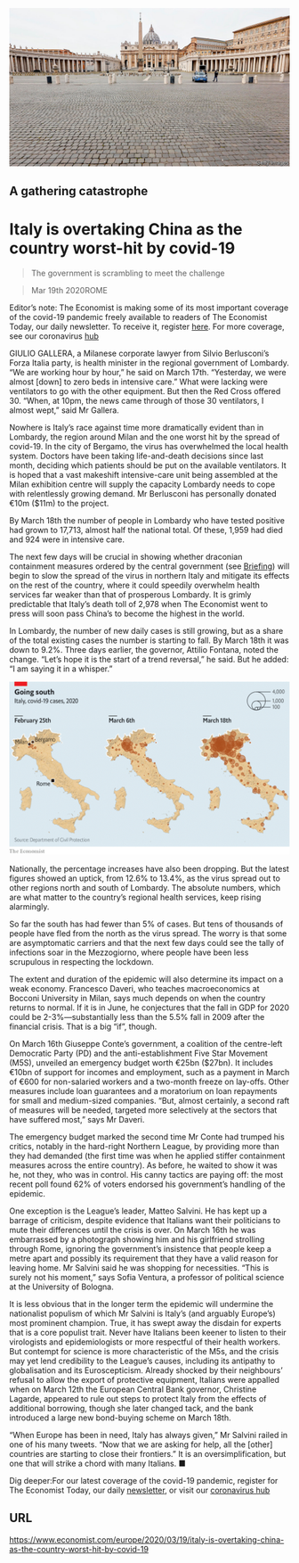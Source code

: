 ![](./images/20200321_EUP008_0.jpg)

## A gathering catastrophe

# Italy is overtaking China as the country worst-hit by covid-19

> The government is scrambling to meet the challenge

> Mar 19th 2020ROME

Editor’s note: The Economist is making some of its most important coverage of the covid-19 pandemic freely available to readers of The Economist Today, our daily newsletter. To receive it, register [here](https://www.economist.com//newslettersignup). For more coverage, see our coronavirus [hub](https://www.economist.com//coronavirus)

GIULIO GALLERA, a Milanese corporate lawyer from Silvio Berlusconi’s Forza Italia party, is health minister in the regional government of Lombardy. “We are working hour by hour,” he said on March 17th. “Yesterday, we were almost [down] to zero beds in intensive care.” What were lacking were ventilators to go with the other equipment. But then the Red Cross offered 30. “When, at 10pm, the news came through of those 30 ventilators, I almost wept,” said Mr Gallera.

Nowhere is Italy’s race against time more dramatically evident than in Lombardy, the region around Milan and the one worst hit by the spread of covid-19. In the city of Bergamo, the virus has overwhelmed the local health system. Doctors have been taking life-and-death decisions since last month, deciding which patients should be put on the available ventilators. It is hoped that a vast makeshift intensive-care unit being assembled at the Milan exhibition centre will supply the capacity Lombardy needs to cope with relentlessly growing demand. Mr Berlusconi has personally donated €10m ($11m) to the project.

By March 18th the number of people in Lombardy who have tested positive had grown to 17,713, almost half the national total. Of these, 1,959 had died and 924 were in intensive care.

The next few days will be crucial in showing whether draconian containment measures ordered by the central government (see [Briefing](https://www.economist.com//briefing/2020/03/19/in-europe-and-around-the-world-governments-are-getting-tougher)) will begin to slow the spread of the virus in northern Italy and mitigate its effects on the rest of the country, where it could speedily overwhelm health services far weaker than that of prosperous Lombardy. It is grimly predictable that Italy’s death toll of 2,978 when The Economist went to press will soon pass China’s to become the highest in the world.

In Lombardy, the number of new daily cases is still growing, but as a share of the total existing cases the number is starting to fall. By March 18th it was down to 9.2%. Three days earlier, the governor, Attilio Fontana, noted the change. “Let’s hope it is the start of a trend reversal,” he said. But he added: “I am saying it in a whisper.”



![](./images/20200321_EUM906.png)

Nationally, the percentage increases have also been dropping. But the latest figures showed an uptick, from 12.6% to 13.4%, as the virus spread out to other regions north and south of Lombardy. The absolute numbers, which are what matter to the country’s regional health services, keep rising alarmingly.

So far the south has had fewer than 5% of cases. But tens of thousands of people have fled from the north as the virus spread. The worry is that some are asymptomatic carriers and that the next few days could see the tally of infections soar in the Mezzogiorno, where people have been less scrupulous in respecting the lockdown.

The extent and duration of the epidemic will also determine its impact on a weak economy. Francesco Daveri, who teaches macroeconomics at Bocconi University in Milan, says much depends on when the country returns to normal. If it is in June, he conjectures that the fall in GDP for 2020 could be 2-3%—substantially less than the 5.5% fall in 2009 after the financial crisis. That is a big “if”, though.

On March 16th Giuseppe Conte’s government, a coalition of the centre-left Democratic Party (PD) and the anti-establishment Five Star Movement (M5S), unveiled an emergency budget worth €25bn ($27bn). It includes €10bn of support for incomes and employment, such as a payment in March of €600 for non-salaried workers and a two-month freeze on lay-offs. Other measures include loan guarantees and a moratorium on loan repayments for small and medium-sized companies. “But, almost certainly, a second raft of measures will be needed, targeted more selectively at the sectors that have suffered most,” says Mr Daveri.

The emergency budget marked the second time Mr Conte had trumped his critics, notably in the hard-right Northern League, by providing more than they had demanded (the first time was when he applied stiffer containment measures across the entire country). As before, he waited to show it was he, not they, who was in control. His canny tactics are paying off: the most recent poll found 62% of voters endorsed his government’s handling of the epidemic.

One exception is the League’s leader, Matteo Salvini. He has kept up a barrage of criticism, despite evidence that Italians want their politicians to mute their differences until the crisis is over. On March 16th he was embarrassed by a photograph showing him and his girlfriend strolling through Rome, ignoring the government’s insistence that people keep a metre apart and possibly its requirement that they have a valid reason for leaving home. Mr Salvini said he was shopping for necessities. “This is surely not his moment,” says Sofia Ventura, a professor of political science at the University of Bologna.

It is less obvious that in the longer term the epidemic will undermine the nationalist populism of which Mr Salvini is Italy’s (and arguably Europe’s) most prominent champion. True, it has swept away the disdain for experts that is a core populist trait. Never have Italians been keener to listen to their virologists and epidemiologists or more respectful of their health workers. But contempt for science is more characteristic of the M5s, and the crisis may yet lend credibility to the League’s causes, including its antipathy to globalisation and its Euroscepticism. Already shocked by their neighbours’ refusal to allow the export of protective equipment, Italians were appalled when on March 12th the European Central Bank governor, Christine Lagarde, appeared to rule out steps to protect Italy from the effects of additional borrowing, though she later changed tack, and the bank introduced a large new bond-buying scheme on March 18th.

“When Europe has been in need, Italy has always given,” Mr Salvini railed in one of his many tweets. “Now that we are asking for help, all the [other] countries are starting to close their frontiers.” It is an oversimplification, but one that will strike a chord with many Italians. ■

Dig deeper:For our latest coverage of the covid-19 pandemic, register for The Economist Today, our daily [newsletter](https://www.economist.com//newslettersignup), or visit our [coronavirus hub](https://www.economist.com//coronavirus)

## URL

https://www.economist.com/europe/2020/03/19/italy-is-overtaking-china-as-the-country-worst-hit-by-covid-19
